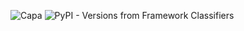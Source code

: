 ![Capa](https://github.com/Joao-VCorreia/saude-corporal/assets/155659371/f653e9af-35c9-4afc-b414-519ec6810929)
![PyPI - Versions from Framework Classifiers](https://img.shields.io/pypi/frameworkversions/django/:packageName)
